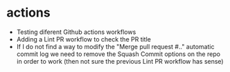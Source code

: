 # actions
- Testing diferent Github actions workflows
- Adding a Lint PR workflow to check the PR title
- If I do not find a way to modify the "Merge pull request #.." automatic commit log we need to remove the Squash Commit options on the repo in order to work (then not sure the previous Lint PR workflow has sense)

